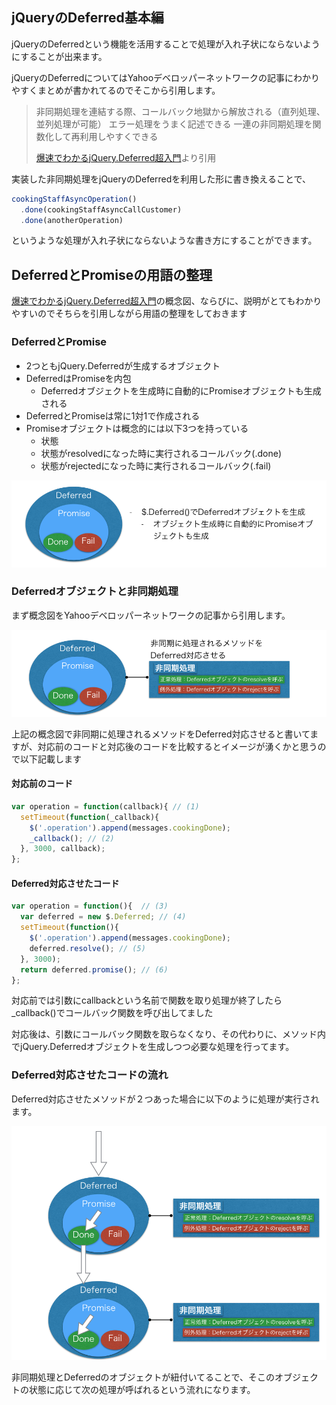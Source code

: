 ## jQueryのDeferred基本編

jQueryのDeferredという機能を活用することで処理が入れ子状にならないようにすることが出来ます。

jQueryのDeferredについてはYahooデベロッパーネットワークの記事にわかりやすくまとめが書かれてるのでそこから引用します。

> 非同期処理を連結する際、コールバック地獄から解放される（直列処理、並列処理が可能）
> エラー処理をうまく記述できる
> 一連の非同期処理を関数化して再利用しやすくできる
>
> [爆速でわかるjQuery.Deferred超入門](http://techblog.yahoo.co.jp/programming/jquery-deferred/)より引用

実装した非同期処理をjQueryのDeferredを利用した形に書き換えることで、

```javascript
cookingStaffAsyncOperation()
  .done(cookingStaffAsyncCallCustomer)
  .done(anotherOperation)
```

というような処理が入れ子状にならないような書き方にすることができます。

## DeferredとPromiseの用語の整理

[爆速でわかるjQuery.Deferred超入門](http://techblog.yahoo.co.jp/programming/jquery-deferred/)の概念図、ならびに、説明がとてもわかりやすいのでそちらを引用しながら用語の整理をしておきます


### DeferredとPromise 

- 2つともjQuery.Deferredが生成するオブジェクト
- DeferredはPromiseを内包
  - Deferredオブジェクトを生成時に自動的にPromiseオブジェクトも生成される
- DeferredとPromiseは常に1対1で作成される
- Promiseオブジェクトは概念的には以下3つを持っている
  - 状態
  - 状態がresolvedになった時に実行されるコールバック(.done)
  - 状態がrejectedになった時に実行されるコールバック(.fail)

![概念説明１](../images/explain_deferred_01.png)

### Deferredオブジェクトと非同期処理

まず概念図をYahooデベロッパーネットワークの記事から引用します。

![概念説明２](../images/explain_deferred_02.png)


上記の概念図で非同期に処理されるメソッドをDeferred対応させると書いてますが、対応前のコードと対応後のコードを比較するとイメージが湧くかと思うので以下記載します


#### 対応前のコード

```javascript
var operation = function(callback){ // (1)
  setTimeout(function(_callback){
    $('.operation').append(messages.cookingDone);
    _callback(); // (2)
  }, 3000, callback);
};
```

#### Deferred対応させたコード

```javascript
var operation = function(){  // (3)
  var deferred = new $.Deferred; // (4)
  setTimeout(function(){
    $('.operation').append(messages.cookingDone);
    deferred.resolve(); // (5)
  }, 3000);
  return deferred.promise(); // (6)
};
```

対応前では引数にcallbackという名前で関数を取り処理が終了したら_callback()でコールバック関数を呼び出してました

対応後は、引数にコールバック関数を取らなくなり、その代わりに、メソッド内でjQuery.Deferredオブジェクトを生成しつつ必要な処理を行ってます。

### Deferred対応させたコードの流れ

Deferred対応させたメソッドが２つあった場合に以下のように処理が実行されます。

![概念説明３](../images/explain_deferred_03.png)

非同期処理とDeferredのオブジェクトが紐付いてることで、そこのオブジェクトの状態に応じて次の処理が呼ばれるという流れになります。
